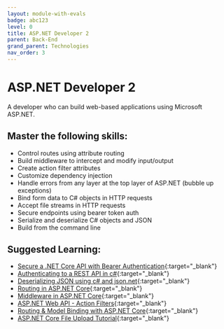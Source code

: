 ```yaml
---
layout: module-with-evals
badge: abc123
level: 0
title: ASP.NET Developer 2
parent: Back-End
grand_parent: Technologies
nav_order: 3
---
```

# ASP.NET Developer 2

A developer who can build web-based applications using Microsoft ASP.NET.

## Master the following skills:

- Control routes using attribute routing
- Build middleware to intercept and modify input/output
- Create action filter attributes
- Customize dependency injection
- Handle errors from any layer at the top layer of ASP.NET (bubble up exceptions)
- Bind form data to C# objects in HTTP requests
- Accept file streams in HTTP requests
- Secure endpoints using bearer token auth
- Serialize and deserialize C# objects and JSON
- Build from the command line

## Suggested Learning:

- [Secure a .NET Core API with Bearer Authentication](https://www.youtube.com/watch?v=3PyUjOmuFic){:target="\_blank"}
- [Authenticating to a REST API in c#](https://www.youtube.com/watch?v=XX5pn4pJ4b0){:target="\_blank"}
- [Deserializing JSON using c# and json.net](https://www.youtube.com/watch?v=CjoAYslTKX0){:target="\_blank"}
- [Routing in ASP.NET Core](https://www.youtube.com/watch?v=1fpIynISxnM){:target="\_blank"}
- [Middleware in ASP.NET Core](https://www.youtube.com/watch?v=HCxAERjO4C4){:target="\_blank"}
- [ASP.NET Web API - Action Filters](https://www.youtube.com/watch?v=x7kZJf416J4){:target="\_blank"}
- [Routing & Model Binding with ASP.NET Core](https://www.youtube.com/watch?v=svccL46v-rg){:target="\_blank"}
- [ASP.NET Core File Upload Tutorial](https://www.youtube.com/watch?v=l69kUe1fNSc){:target="\_blank"}
